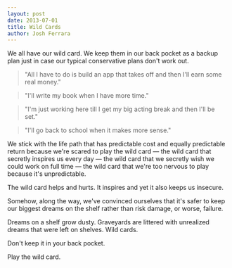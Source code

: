 ```yaml
---
layout: post
date: 2013-07-01
title: Wild Cards
author: Josh Ferrara
---
```

We all have our wild card. We keep them in our back pocket as a backup plan just in case our typical conservative plans don't work out. 

> "All I have to do is build an app that takes off and then I'll earn some real money."

> "I'll write my book when I have more time."

> "I'm just working here till I get my big acting break and then I'll be set."

> "I'll go back to school when it makes more sense."

We stick with the life path that has predictable cost and equally predictable return because we're scared to play the wild card — the wild card that secretly inspires us every day — the wild card that we secretly wish we could work on full time — the wild card that we're too nervous to play because it's unpredictable. 

The wild card helps and hurts. It inspires and yet it also keeps us insecure. 

Somehow, along the way, we've convinced ourselves that it's safer to keep our biggest dreams on the shelf rather than risk damage, or worse, failure. 

Dreams on a shelf grow dusty. Graveyards are littered with unrealized dreams that were left on shelves. Wild cards.

Don't keep it in your back pocket.  

Play the wild card. 
